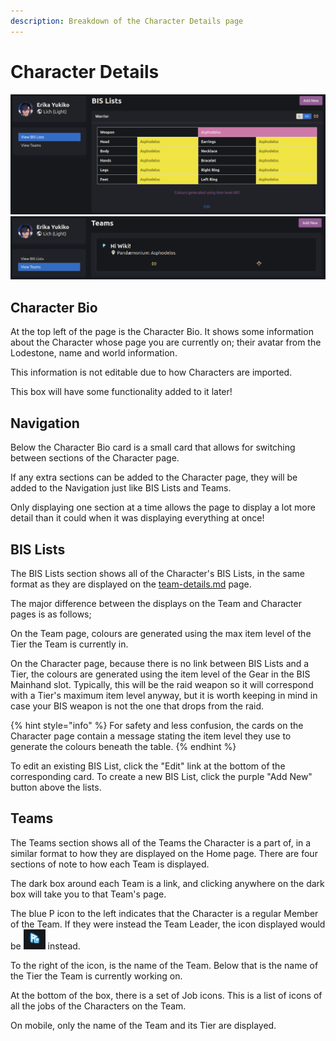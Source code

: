 ```yaml
---
description: Breakdown of the Character Details page
---
```


# Character Details

![](<../.gitbook/assets/image (15).png>)![](<../.gitbook/assets/image (7).png>)

## Character Bio

At the top left of the page is the Character Bio. It shows some information about the Character whose page you are currently on; their avatar from the Lodestone, name and world information.

This information is not editable due to how Characters are imported.

This box will have some functionality added to it later!

## Navigation

Below the Character Bio card is a small card that allows for switching between sections of the Character page.

If any extra sections can be added to the Character page, they will be added to the Navigation just like BIS Lists and Teams.

Only displaying one section at a time allows the page to display a lot more detail than it could when it was displaying everything at once!

## BIS Lists

The BIS Lists section shows all of the Character's BIS Lists, in the same format as they are displayed on the [team-details.md](../teams/team-details.md "mention") page.

The major difference between the displays on the Team and Character pages is as follows;

On the Team page, colours are generated using the max item level of the Tier the Team is currently in.&#x20;

On the Character page, because there is no link between BIS Lists and a Tier, the colours are generated using the item level of the Gear in the BIS Mainhand slot. Typically, this will be the raid weapon so it will correspond with a Tier's maximum item level anyway, but it is worth keeping in mind in case your BIS weapon is not the one that drops from the raid.

{% hint style="info" %}
For safety and less confusion, the cards on the Character page contain a message stating the item level they use to generate the colours beneath the table.
{% endhint %}

To edit an existing BIS List, click the "Edit" link at the bottom of the corresponding card. To create a new BIS List, click the purple "Add New" button above the lists.

## Teams

The Teams section shows all of the Teams the Character is a part of, in a similar format to how they are displayed on the Home page. There are four sections of note to how each Team is displayed.

The dark box around each Team is a link, and clicking anywhere on the dark box will take you to that Team's page.

The blue P icon to the left indicates that the Character is a regular Member of the Team. If they were instead the Team Leader, the icon displayed would be ![](<../.gitbook/assets/image (4).png>) instead.

To the right of the icon, is the name of the Team. Below that is the name of the Tier the Team is currently working on.

At the bottom of the box, there is a set of Job icons. This is a list of icons of all the jobs of the Characters on the Team.

On mobile, only the name of the Team and its Tier are displayed.
